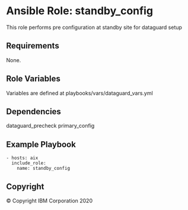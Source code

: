 # Ansible Role: standby_config 
 This role performs pre configuration at standby site for dataguard setup
## Requirements
None.

## Role Variables
Variables are defined at playbooks/vars/dataguard_vars.yml  
## Dependencies
dataguard_precheck
primary_config

## Example Playbook

    - hosts: aix
      include_role:
        name: standby_config

## Copyright
© Copyright IBM Corporation 2020
